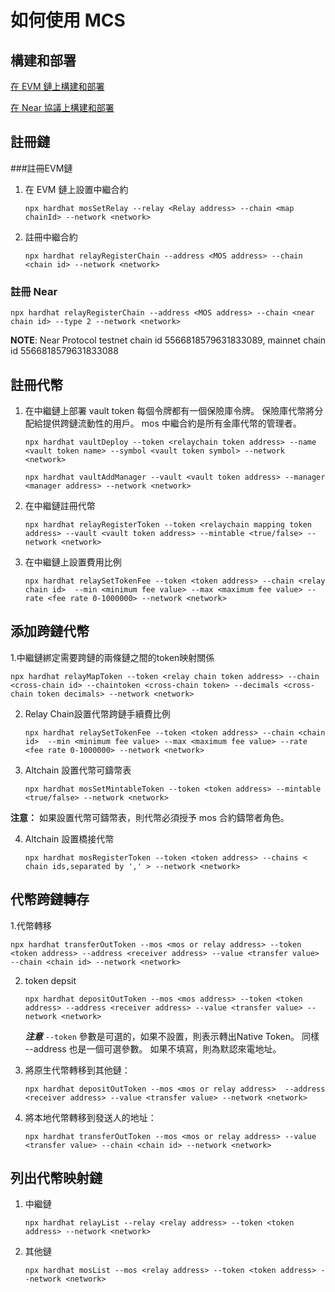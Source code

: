 # 如何使用 MCS

## 構建和部署

[在 EVM 鏈上構建和部署](/develop/mos/mcs/how-to-evm.md)

[在 Near 協議上構建和部署](/develop/mos/mcs/how-to-evm.md)


## 註冊鏈

###註冊EVM鏈
1. 在 EVM 鏈上設置中繼合約

   ```shell
   npx hardhat mosSetRelay --relay <Relay address> --chain <map chainId> --network <network>
   ```

2. 註冊中繼合約

   ```shell
   npx hardhat relayRegisterChain --address <MOS address> --chain <chain id> --network <network>
   ```
   
### 註冊 Near

   ```shell
   npx hardhat relayRegisterChain --address <MOS address> --chain <near chain id> --type 2 --network <network>
   ```
   **NOTE**: Near Protocol testnet chain id 5566818579631833089, mainnet chain id 5566818579631833088


## 註冊代幣
1. 在中繼鏈上部署 vault token
    每個令牌都有一個保險庫令牌。 保險庫代幣將分配給提供跨鏈流動性的用戶。
    mos 中繼合約是所有金庫代幣的管理者。
   ```
   npx hardhat vaultDeploy --token <relaychain token address> --name <vault token name> --symbol <vault token symbol> --network <network>

   npx hardhat vaultAddManager --vault <vault token address> --manager <manager address> --network <network>
   ```

2. 在中繼鏈註冊代幣

   ````
   npx hardhat relayRegisterToken --token <relaychain mapping token address> --vault <vault token address> --mintable <true/false> --network <network>
   ````

3. 在中繼鏈上設置費用比例

   ```
   npx hardhat relaySetTokenFee --token <token address> --chain <relay chain id>  --min <minimum fee value> --max <maximum fee value> --rate <fee rate 0-1000000> --network <network>
   ```

## 添加跨鏈代幣

1.中繼鏈綁定需要跨鏈的兩條鏈之間的token映射關係

   ````
   npx hardhat relayMapToken --token <relay chain token address> --chain <cross-chain id> --chaintoken <cross-chain token> --decimals <cross-chain token decimals> --network <network>
   ````

2. Relay Chain設置代幣跨鏈手續費比例

   ````
   npx hardhat relaySetTokenFee --token <token address> --chain <chain id>  --min <minimum fee value> --max <maximum fee value> --rate <fee rate 0-1000000> --network <network>
   ````

3. Altchain 設置代幣可鑄幣表

   ````
   npx hardhat mosSetMintableToken --token <token address> --mintable <true/false> --network <network>
   ````
**注意：** 如果設置代幣可鑄幣表，則代幣必須授予 mos 合約鑄幣者角色。

4. Altchain 設置橋接代幣

   ````
   npx hardhat mosRegisterToken --token <token address> --chains < chain ids,separated by ',' > --network <network>
   ````


## 代幣跨鏈轉存

1.代幣轉移
   ```shell
   npx hardhat transferOutToken --mos <mos or relay address> --token <token address> --address <receiver address> --value <transfer value> --chain <chain id> --network <network>
   ```

2. token depsit

   ```
   npx hardhat depositOutToken --mos <mos address> --token <token address> --address <receiver address> --value <transfer value> --network <network>
   ```

   ***注意*** `--token` 參數是可選的，如果不設置，則表示轉出Native Token。
同樣 --address 也是一個可選參數。 如果不填寫，則為默認來電地址。

3. 將原生代幣轉移到其他鏈：

   ```
   npx hardhat depositOutToken --mos <mos or relay address>  --address <receiver address> --value <transfer value> --network <network>
   ```

4. 將本地代幣轉移到發送人的地址：

   ```
   npx hardhat transferOutToken --mos <mos or relay address> --value <transfer value> --chain <chain id> --network <network>
   ```


## 列出代幣映射鏈

1. 中繼鏈
   ```
   npx hardhat relayList --relay <relay address> --token <token address> --network <network>
   ```

2. 其他鏈

   ```
   npx hardhat mosList --mos <relay address> --token <token address> --network <network>
   ```